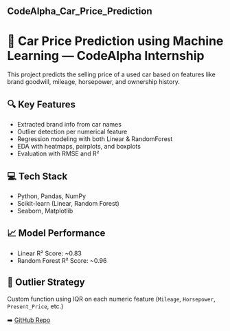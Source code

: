 

## CodeAlpha_Car_Price_Prediction

# 🚗 Car Price Prediction using Machine Learning — CodeAlpha Internship

This project predicts the selling price of a used car based on features like brand goodwill, mileage, horsepower, and ownership history.

## 🔍 Key Features
- Extracted brand info from car names
- Outlier detection per numerical feature
- Regression modeling with both Linear & RandomForest
- EDA with heatmaps, pairplots, and boxplots
- Evaluation with RMSE and R²

## 💻 Tech Stack
- Python, Pandas, NumPy
- Scikit-learn (Linear, Random Forest)
- Seaborn, Matplotlib

## 📈 Model Performance
- Linear R² Score: ~0.83
- Random Forest R² Score: ~0.96

## 🚫 Outlier Strategy
Custom function using IQR on each numeric feature (`Mileage`, `Horsepower`, `Present_Price`, etc.)

➡️ [GitHub Repo](https://github.com/Abre1234/CodeAlpha_Car_Price_Prediction)

